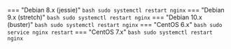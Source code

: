 === "Debian 8.x (jessie)"
    ``` bash
    sudo systemctl restart nginx
    ```
=== "Debian 9.x (stretch)"
    ``` bash
    sudo systemctl restart nginx
    ```
=== "Debian 10.x (buster)"
    ``` bash
    sudo systemctl restart nginx
    ```
=== "CentOS 6.x"
    ``` bash
    sudo service nginx restart
    ```
=== "CentOS 7.x"
    ``` bash
    sudo systemctl restart nginx
    ```
